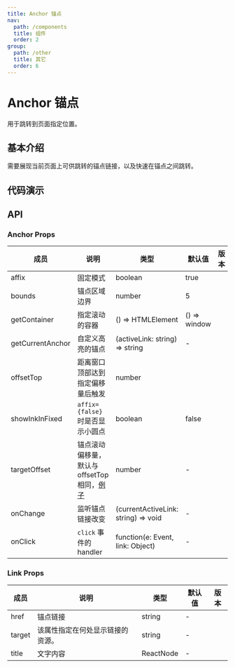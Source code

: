 ```yaml
---
title: Anchor 锚点
nav:
  path: /components
  title: 组件
  order: 2
group:
  path: /other
  title: 其它
  order: 6
---
```


# Anchor 锚点

用于跳转到页面指定位置。

## 基本介绍

需要展现当前页面上可供跳转的锚点链接，以及快速在锚点之间跳转。

## 代码演示

<code src="demos/other/anchor/basic.tsx" title="基本" desc="最简单的用法。"></code>

<code src="demos/other/anchor/static.tsx" title="静态位置" desc="不浮动，状态不随页面滚动变化。"></code>

<code src="demos/other/anchor/onClick.tsx" title="自定义 onClick 事件" desc="点击锚点不记录历史。"></code>

<code src="demos/other/anchor/customizeHighlight.tsx" title="自定义锚点高亮" desc="自定义锚点高亮。"></code>

<code src="demos/other/anchor/targetOffset.tsx" title="设置锚点滚动偏移量" desc="锚点目标滚动到屏幕正中间。"></code>

<code src="demos/other/anchor/onChange.tsx" title="监听锚点链接改变" desc="监听锚点链接改变"></code>

## API

### Anchor Props

| 成员             | 说明                                                                                | 类型                                | 默认值       | 版本 |
| ---------------- | ----------------------------------------------------------------------------------- | ----------------------------------- | ------------ | ---- |
| affix            | 固定模式                                                                            | boolean                             | true         |      |
| bounds           | 锚点区域边界                                                                        | number                              | 5            |      |
| getContainer     | 指定滚动的容器                                                                      | () => HTMLElement                   | () => window |      |
| getCurrentAnchor | 自定义高亮的锚点                                                                    | (activeLink: string) => string      | -            |      |
| offsetTop        | 距离窗口顶部达到指定偏移量后触发                                                    | number                              |              |      |
| showInkInFixed   | `affix={false}` 时是否显示小圆点                                                    | boolean                             | false        |      |
| targetOffset     | 锚点滚动偏移量，默认与 offsetTop 相同，[例子](#components-anchor-demo-targetOffset) | number                              | -            |      |
| onChange         | 监听锚点链接改变                                                                    | (currentActiveLink: string) => void | -            |      |
| onClick          | `click` 事件的 handler                                                              | function(e: Event, link: Object)    | -            |      |

### Link Props

| 成员   | 说明                             | 类型      | 默认值 | 版本 |
| ------ | -------------------------------- | --------- | ------ | ---- |
| href   | 锚点链接                         | string    | -      |      |
| target | 该属性指定在何处显示链接的资源。 | string    | -      |      |
| title  | 文字内容                         | ReactNode | -      |      |
